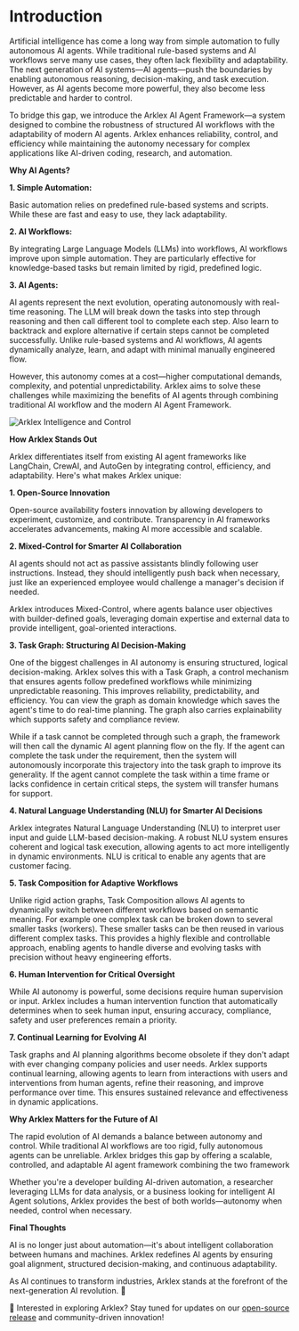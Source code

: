 # Introduction
Artificial intelligence has come a long way from simple automation to fully autonomous AI agents. While traditional rule-based systems and AI workflows serve many use cases, they often lack flexibility and adaptability. The next generation of AI systems—AI agents—push the boundaries by enabling autonomous reasoning, decision-making, and task execution. However, as AI agents become more powerful, they also become less predictable and harder to control.

To bridge this gap, we introduce the Arklex AI Agent Framework—a system designed to combine the robustness of structured AI workflows with the adaptability of modern AI agents. Arklex enhances reliability, control, and efficiency while maintaining the autonomy necessary for complex applications like AI-driven coding, research, and automation.

**Why AI Agents?**

**1\. Simple Automation:**

Basic automation relies on predefined rule-based systems and scripts. While these are fast and easy to use, they lack adaptability.

**2\. AI Workflows:**

By integrating Large Language Models (LLMs) into workflows, AI workflows improve upon simple automation. They are particularly effective for knowledge-based tasks but remain limited by rigid, predefined logic.

**3\. AI Agents:**

AI agents represent the next evolution, operating autonomously with real-time reasoning. The LLM will break down the tasks into step through reasoning and then call different tool to complete each step. Also learn to backtrack and explore alternative if certain steps cannot be completed successfully. Unlike rule-based systems and AI workflows, AI agents dynamically analyze, learn, and adapt with minimal manually engineered flow.

However, this autonomy comes at a cost—higher computational demands, complexity, and potential unpredictability. Arklex aims to solve these challenges while maximizing the benefits of AI agents through combining traditional AI workflow and the modern AI Agent Framework.

![Arklex Intelligence and Control](https://edubot-images.s3.us-east-1.amazonaws.com/qa/agent-framework.png)

**How Arklex Stands Out**

Arklex differentiates itself from existing AI agent frameworks like LangChain, CrewAI, and AutoGen by integrating control, efficiency, and adaptability. Here's what makes Arklex unique:

**1\. Open-Source Innovation**

Open-source availability fosters innovation by allowing developers to experiment, customize, and contribute. Transparency in AI frameworks accelerates advancements, making AI more accessible and scalable.

**2\. Mixed-Control for Smarter AI Collaboration**

AI agents should not act as passive assistants blindly following user instructions. Instead, they should intelligently push back when necessary, just like an experienced employee would challenge a manager's decision if needed.

Arklex introduces Mixed-Control, where agents balance user objectives with builder-defined goals, leveraging domain expertise and external data to provide intelligent, goal-oriented interactions.

**3\. Task Graph: Structuring AI Decision-Making**

One of the biggest challenges in AI autonomy is ensuring structured, logical decision-making. Arklex solves this with a Task Graph, a control mechanism that ensures agents follow predefined workflows while minimizing unpredictable reasoning. This improves reliability, predictability, and efficiency. You can view the graph as domain knowledge which saves the agent's time to do real-time planning. The graph also carries explainability which supports safety and compliance review. 

While if a task cannot be completed through such a graph, the framework will then call the dynamic AI agent planning flow on the fly. If the agent can complete the task under the requirement, then the system will autonomously incorporate this trajectory into the task graph to improve its generality. If the agent cannot complete the task within a time frame or lacks confidence in certain critical steps, the system will transfer humans for support. 

**4\. Natural Language Understanding (NLU) for Smarter AI Decisions**

Arklex integrates Natural Language Understanding (NLU) to interpret user input and guide LLM-based decision-making. A robust NLU system ensures coherent and logical task execution, allowing agents to act more intelligently in dynamic environments. NLU is critical to enable any agents that are customer facing. 

**5\. Task Composition for Adaptive Workflows**

Unlike rigid action graphs, Task Composition allows AI agents to dynamically switch between different workflows based on semantic meaning. For example one complex task can be broken down to several smaller tasks (workers). These smaller tasks can be then reused in various different complex  tasks. This provides a highly flexible and controllable approach, enabling agents to handle diverse and evolving tasks with precision without heavy engineering efforts.

**6\. Human Intervention for Critical Oversight**

While AI autonomy is powerful, some decisions require human supervision or input. Arklex includes a human intervention function that automatically determines when to seek human input, ensuring accuracy, compliance, safety and user preferences remain a priority.

**7\. Continual Learning for Evolving AI**

Task graphs and AI planning algorithms become obsolete if they don't adapt with ever changing company policies and user needs. Arklex supports continual learning, allowing agents to learn from interactions with users and interventions from human agents, refine their reasoning, and improve performance over time. This ensures sustained relevance and effectiveness in dynamic applications.

**Why Arklex Matters for the Future of AI**

The rapid evolution of AI demands a balance between autonomy and control. While traditional AI workflows are too rigid, fully autonomous agents can be unreliable. Arklex bridges this gap by offering a scalable, controlled, and adaptable AI agent framework combining the two framework

Whether you're a developer building AI-driven automation, a researcher leveraging LLMs for data analysis, or a business looking for intelligent AI Agent solutions, Arklex provides the best of both worlds—autonomy when needed, control when necessary.

**Final Thoughts**

AI is no longer just about automation—it's about intelligent collaboration between humans and machines. Arklex redefines AI agents by ensuring goal alignment, structured decision-making, and continuous adaptability.

As AI continues to transform industries, Arklex stands at the forefront of the next-generation AI revolution. 🚀

🔗 Interested in exploring Arklex? Stay tuned for updates on our [open-source release](https://articulateai.github.io/Agent-First-Organization/) and community-driven innovation!